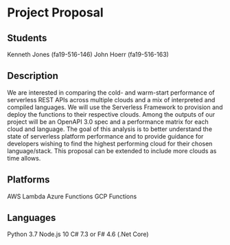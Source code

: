 # Project Proposal

## Students
Kenneth Jones (fa19-516-146)
John Hoerr (fa19-516-163)
 
## Description
We are interested in comparing the cold- and warm-start performance of serverless REST APIs across multiple clouds and a mix of interpreted and compiled languages. We will use the Serverless Framework to provision and deploy the functions to their respective clouds. Among the outputs of our project will be an OpenAPI 3.0 spec and a performance matrix for each cloud and language. The goal of this analysis is to better understand the state of serverless platform performance and to provide guidance for developers wishing to find the highest performing cloud for their chosen language/stack. This proposal can be extended to include more clouds as time allows.

## Platforms
AWS Lambda
Azure Functions
GCP Functions

## Languages
Python 3.7
Node.js 10
C# 7.3 or F# 4.6 (.Net Core) 